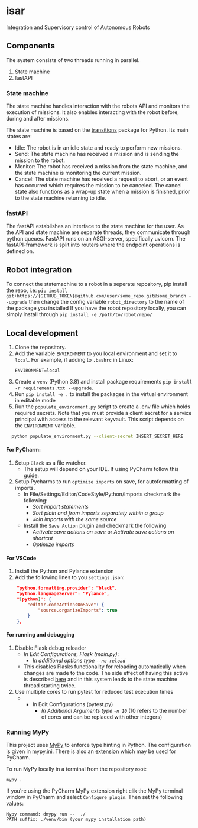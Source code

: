 # isar

Integration and Supervisory control of Autonomous Robots

## Components

The system consists of two threads running in parallel.

1. State machine
1. fastAPI

### State machine

The state machine handles interaction with the robots API and monitors the execution of missions. It also enables
interacting with the robot before, during and after missions.

The state machine is based on the [transitions](https://github.com/pytransitions/transitions) package for Python. Its
main states are:

- Idle: The robot is in an idle state and ready to perform new missions.
- Send: The state machine has received a mission and is sending the mission to the robot.
- Monitor: The robot has received a mission from the state machine, and the state machine is monitoring the current
  mission.
- Cancel: The state machine has received a request to abort, or an event has occurred which requires the mission to be
  canceled. The cancel state also functions as a wrap-up state when a mission is finished, prior to the state machine
  returning to idle.

### fastAPI

The fastAPI establishes an interface to the state machine for the user. As the API and state machine are separate
threads, they communicate through python queues. FastAPI runs on an ASGI-server, specifically uvicorn. The 
fastAPI-framework is split into routers where the endpoint operations is defined on.

## Robot integration

To connect the statemachine to a robot in a seperate repository, pip install the repo, i.e:
`pip install git+https://{GITHUB_TOKEN}@github.com/user/some_repo.git@some_branch --upgrade`
then change the config variable `robot_directory` to the name of the package you installed
If you have the robot repository locally, you can simply install through `pip install -e /path/to/robot/repo/`

## Local development

1. Clone the repository.
1. Add the variable `ENVIRONMENT` to you local environment and set it to `local`. For example, if adding to `.bashrc` in Linux:
   ```shell
   ENVIRONMENT=local
   ```
1. Create a `venv` (Python 3.8) and install package requirements `pip install -r requirements.txt --upgrade`.
1. Run `pip install -e .` to install the packages in the virtual environment in editable mode
1. Run the `populate_environment.py` script to create a .env file which holds required secrets. Note that you must provide a client secret for a service principal with access to the relevant keyvault. This script depends on the `ENVIRONMENT` variable.

```sh
  python populate_environment.py --client-secret INSERT_SECRET_HERE
```

#### For PyCharm:

1. Setup `Black` as a file watcher.
   - The setup will depend on your IDE. If using PyCharm follow
     this [guide](https://black.readthedocs.io/en/stable/integrations/editors.html#pycharm-intellij-idea).
1. Setup Pycharms to run `optimize imports` on save, for autoformatting of imports.
   - In File/Settings/Editor/CodeStyle/Python/Imports checkmark the following:
     - _Sort import statements_
     - _Sort plain and from imports separately within a group_
     - _Join imports with the same source_
   - Install the `Save Action` plugin and checkmark the following
     - _Activate save actions on save_ or _Activate save actions on shortcut_
     - _Optimize imports_

#### For VSCode

1. Install the Python and Pylance extension
1. Add the following lines to you `settings.json`:

```json
    "python.formatting.provider": "black",
    "python.languageServer": "Pylance",
    "[python]": {
        "editor.codeActionsOnSave": {
            "source.organizeImports": true
        }
    },
```

#### For running and debugging

1. Disable Flask debug reloader
   - _In Edit Configurations, Flask (main.py)_:
     - _In additional options type `--no-reload`_
   - This disables Flasks functionality for reloading automatically when changes are made to the code. The side effect of having this active is described [here](https://stackoverflow.com/questions/25504149/why-does-running-the-flask-dev-server-run-itself-twice/25504196) and in this system leads to the state machine thread starting twice.
1. Use multiple cores to run pytest for reduced test execution times
   - - In Edit Configurations (pytest.py)
       - _In Additional Arguments type `-n 10`_ (10 refers to the number of cores and can be replaced with other integers)

### Running MyPy

This project uses [MyPy](https://github.com/python/mypy) to enforce type hinting in Python. The configuration is given
in [mypy.ini](./mypy.ini). There is also an [extension](https://github.com/dropbox/mypy-PyCharm-plugin) which may be
used for PyCharm.

To run MyPy locally in a terminal from the repository root:

```
mypy .
```

If you're using the PyCharm MyPy extension right clik the MyPy terminal window in PyCharm and select `Configure plugin`.
Then set the following values:

```
Mypy command: dmypy run --  ./
PATH suffix: ./venv/bin (your mypy installation path)
```
